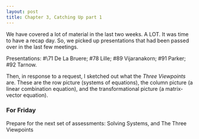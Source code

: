 ```yaml
---
layout: post
title: Chapter 3, Catching Up part 1
---
```


We have covered a lot of material in the last two weeks. A LOT. It was time to have
a recap day. So, we picked up presentations that had been passed over in the
last few meetings.

Presentations: #\71 De La Bruere; \#78 Lille; \#89 Vijaranakorn; \#91 Parker; \#92 Tarnow.

Then, in response to a request, I sketched out what the _Three Viewpoints_ are.
These are the row picture (systems of equations), the column picture (a linear
combination equation), and the transformational picture (a matrix-vector equation).

### For Friday

Prepare for the next set of assessments: Solving Systems, and The Three Viewpoints
